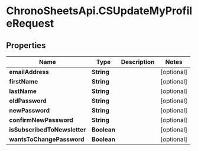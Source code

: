 # ChronoSheetsApi.CSUpdateMyProfileRequest

## Properties
Name | Type | Description | Notes
------------ | ------------- | ------------- | -------------
**emailAddress** | **String** |  | [optional] 
**firstName** | **String** |  | [optional] 
**lastName** | **String** |  | [optional] 
**oldPassword** | **String** |  | [optional] 
**newPassword** | **String** |  | [optional] 
**confirmNewPassword** | **String** |  | [optional] 
**isSubscribedToNewsletter** | **Boolean** |  | [optional] 
**wantsToChangePassword** | **Boolean** |  | [optional] 


